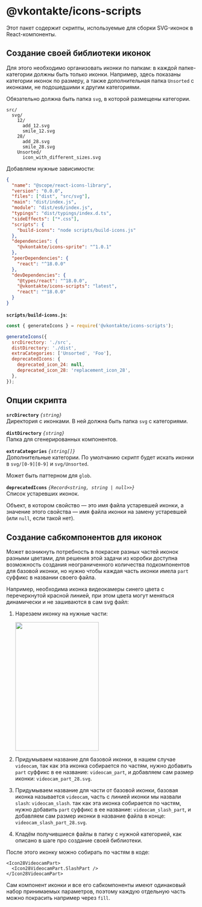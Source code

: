 # @vkontakte/icons-scripts

Этот пакет содержит скрипты, используемые для сборки SVG-иконок в React-компоненты.

## Создание своей библиотеки иконок

Для этого необходимо организовать иконки по папкам: в каждой папке-категории должны быть только иконки. Например, здесь показаны категории иконок по размеру, а также дополнительная папка `Unsorted` с иконками, не подошедшими к другим категориями.

Обязательно должна быть папка `svg`, в которой размещены категории.

```
src/
  svg/
    12/
      add_12.svg
      smile_12.svg
    28/
      add_28.svg
      smile_28.svg
    Unsorted/
      icon_with_different_sizes.svg
```

Добавляем нужные зависимости:

```json
{
  "name": "@scope/react-icons-library",
  "version": "0.0.0",
  "files": ["dist", "src/svg"],
  "main": "dist/index.js",
  "module": "dist/es6/index.js",
  "typings": "dist/typings/index.d.ts",
  "sideEffects": ["*.css"],
  "scripts": {
    "build-icons": "node scripts/build-icons.js"
  },
  "dependencies": {
    "@vkontakte/icons-sprite": "^1.0.1"
  },
  "peerDependencies": {
    "react": "^18.0.0"
  },
  "devDependencies": {
    "@types/react": "^18.0.0",
    "@vkontakte/icons-scripts": "latest",
    "react": "^18.0.0"
  }
}
```

**`scripts/build-icons.js`**:

```js
const { generateIcons } = require('@vkontakte/icons-scripts');

generateIcons({
  srcDirectory: './src',
  distDirectory: './dist',
  extraCategories: ['Unsorted', 'Foo'],
  deprecatedIcons: {
    deprecated_icon_24: null,
    deprecated_icon_28: 'replacement_icon_28',
  },
});
```

## Опции скрипта

**`srcDirectory`** _`{string}`_<br>
Директория с иконками. В ней должна быть папка `svg` с категориями.

**`distDirectory`** _`{string}`_<br>
Папка для сгенерированных компонентов.

**`extraCategories`** _`{string[]}`_<br>
Дополнительные категории. По умолчанию скрипт будет искать иконки в `svg/[0-9][0-9]` и `svg/Unsorted`.

Может быть паттерном для `glob`.

**`deprecatedIcons`** _`{Record<string, string | null>>}`_<br>
Список устаревших иконок.

Объект, в котором свойство — это имя файла устаревшей иконки, а значение этого свойства — имя файла иконки на замену устаревшей (или `null`, если такой нет).

## Создание сабкомпонентов для иконок

Может возникнуть потребность в покраске разных частей иконок разными цветами,
для решения этой задачи из коробки доступна возможность создания неограниченного количества
подкомпонентов для базовой иконки, но нужно чтобы каждая часть иконки имела `part` суффикс в названии своего файла.

Например, необходима иконка видеокамеры синего цвета с перечеркнутой красной линией,
при этом цвета могут меняться динамически и не зашиваются в сам svg файл:

1. Нарезаем иконку на нужные части:

   <img width="221" height="341" src="https://github.com/VKCOM/icons/assets/42776347/88e15d2b-75db-4f18-9b1d-fd8abb147ada" />

2. Придумываем название для базовой иконки, в нашем случае `videocam`,
   так как эта иконка собирается по частям, нужно добавить `part` суффикс в ее название: `videocam_part`,
   и добавляем сам размер иконки: `videocam_part_28.svg`.

3. Придумываем название для части от базовой иконки, базовая иконка называется `videocam`,
   часть с линией иконки мы назвали `slash`: `videocam_slash`.
   так как эта иконка собирается по частям, нужно добавить `part` суффикс в ее название: `videocam_slash_part`,
   и добавляем сам размер иконки в название файла в конце: `videocam_slash_part_28.svg`.

4. Кладём получившиеся файлы в папку с нужной категорией, как описано в шаге про создание своей библиотеки.

После этого иконку можно собирать по частям в коде:

```tsx
<Icon28VideocamPart>
  <Icon28VideocamPart.SlashPart />
</Icon28VideocamPart>
```

Сам компонент иконки и все его сабкомпоненты имеют одинаковый набор принимаемых параметров, поэтому каждую отдельную часть можно покрасить например через `fill`.
